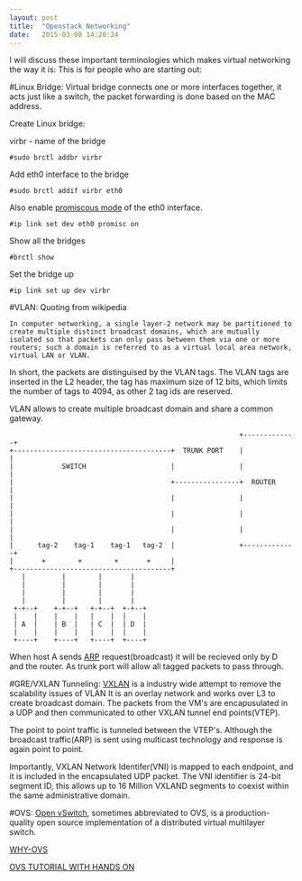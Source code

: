 ```yaml
---
layout: post
title:  "Openstack Networking"
date:   2015-03-08 14:20:24
---
```


I will discuss these important terminologies which makes virtual networking the way it is:
This is for people who are starting out:

#Linux Bridge:
Virtual bridge connects one or more interfaces together, it acts just like a switch, the packet forwarding 
is done based on the MAC address. 

Create Linux bridge:

virbr - name of the bridge
	 
`#sudo brctl addbr virbr`

Add eth0 interface to the bridge 

`#sudo brctl addif virbr eth0`

Also enable [promiscous mode](http://en.wikipedia.org/wiki/Promiscuous_mode) of the eth0 interface. 

`#ip link set dev eth0 promisc on`

Show all the bridges 

`#brctl show`
	
Set the bridge up

`#ip link set up dev virbr`




#VLAN:
Quoting from wikipedia

`In computer networking, a single layer-2 network may be partitioned to create multiple distinct broadcast domains, which are mutually isolated so that packets can only pass between them via one or more routers; such a domain is referred to as a virtual local area network, virtual LAN or VLAN.`

In short, the packets are distinguised by the VLAN tags. The VLAN tags are inserted in the L2 header, the tag has maximum size of 12 bits, which limits the number of tags to 4094, as other 2 tag ids are reserved.


VLAN allows to create multiple broadcast domain and share a common gateway.



                                                             +-------------+
    +---------------------------------------+  TRUNK PORT    |             |
    |            SWITCH                     |                |             |
    |                                       +----------------+  ROUTER     |
    |                                       |                |             |
    |                                       |                |             |
    |                                       |                |             |
    |      tag-2    tag-1    tag-1   tag-2  |                +-------------+
    |       +        +        +       +     |                               
    +---------------------------------------+                               
       |         |        |       |                                     
       |         |        |       |                                     
       |         |        |       |                                     
       |         |        |       |                                     
     +-+--+    +-+--+   +-+--+  +-+--+                                  
     |    |    |    |   |    |  |    |                                  
     | A  |    | B  |   | C  |  | D  |                                  
     |    |    |    |   |    |  |    |                                  
     +----+    +----+   +----+  +----+                                  

When host A sends [ARP](http://en.wikipedia.org/wiki/Address_Resolution_Protocol) request(broadcast) it will be recieved only by D and the router. As trunk port will allow all tagged packets to pass through.




#GRE/VXLAN Tunneling:
[VXLAN](https://tools.ietf.org/html/rfc7348) is a industry wide attempt to remove the scalability issues of VLAN 
It is an overlay network and works over L3 to create broadcast domain. The packets from the VM's are encapusulated in a UDP and then communicated to other VXLAN tunnel end points(VTEP).

The point to point traffic is tunneled between the VTEP's. Although the broadcast traffic(ARP) is sent using multicast technology and response is again point to point.

Importantly, VXLAN Network Identifer(VNI) is mapped to each endpoint, and it is included in the encapsulated UDP packet.
The VNI identifier is 24-bit segment ID, this allows up to 16 Million VXLAND segments to coexist within the same administrative domain.




#OVS:
[Open vSwitch](http://openvswitch.org/), sometimes abbreviated to OVS, is a production-quality open source implementation of a distributed virtual multilayer switch.


[WHY-OVS](https://github.com/openvswitch/ovs/blob/master/WHY-OVS.md)

[OVS TUTORIAL WITH HANDS ON](http://openvswitch.org/support/dist-docs/tutorial/Tutorial.md.txt)














